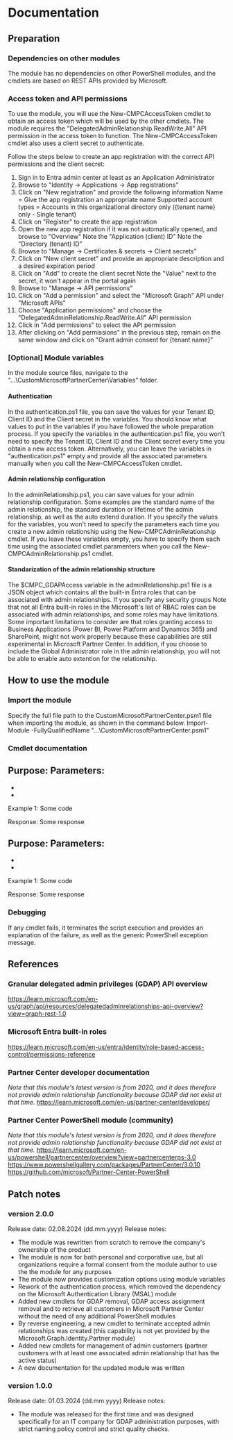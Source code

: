 # Documentation

## Preparation

### Dependencies on other modules
The module has no dependencies on other PowerShell modules, and the cmdlets are based on REST APIs provided by Microsoft.

### Access token and API permissions
To use the module, you will use the New-CMPCAccessToken cmdlet to obtain an access token which will be used by the other cmdlets.
The module requires the "DelegatedAdminRelationship.ReadWrite.All" API permission in the access token to function.
The New-CMPCAccessToken cmdlet also uses a client secret to authenticate.

Follow the steps below to create an app registration with the correct API permissions and the client secret:
1. Sign in to Entra admin center at least as an Application Administrator
2. Browse to "Identity -> Applications -> App registrations"
3. Click on "New registration" and provide the following information
Name = Give the app registration an appropriate name
Supported account types = Accounts in this organizational directory only ({tenant name} only - Single tenant)
4. Click on "Register" to create the app registration
5. Open the new app registration if it was not automatically opened, and browse to "Overview"
Note the "Application (client) ID"
Note the "Directory (tenant) ID"
6. Browse to "Manage -> Certificates & secrets -> Client secrets"
7. Click on "New client secret" and provide an appropriate description and a desired expiration period
8. Click on "Add" to create the client secret
Note the "Value" next to the secret, it won't appear in the portal again
9. Browse to "Manage -> API permissions"
10. Click on "Add a permission" and select the "Microsoft Graph" API under "Microsoft APIs"
11. Choose "Application permissions" and choose the "DelegatedAdminRelationship.ReadWrite.All" API permission
12. Click in "Add permissions" to select the API permission
13. After clicking on "Add permissions" in the previous step, remain on the same window and click on "Grant admin consent for {tenant name}"

### [Optional] Module variables
In the module source files, navigate to the "...\CustomMicrosoftPartnerCenter\Variables" folder.

#### Authentication
In the authentication.ps1 file, you can save the values for your Tenant ID, Client ID and the Client secret in the variables.
You should know what values to put in the variables if you have followed the whole preparation process. 
If you specify the variables in the authentication.ps1 file, you won't need to specify the Tenant ID, Client ID and the Client secret every time you obtain a new access token.
Alternatively, you can leave the variables in "authentication.ps1" empty and provide all the associated parameters manually when you call the New-CMPCAccessToken cmdlet.

#### Admin relationship configuration
In the adminRelationship.ps1, you can save values for your admin relationship configuration.
Some examples are the standard name of the admin relationship, the standard duration or lifetime of the admin relationship, as well as the auto extend duration.
If you specify the values for the variables, you won't need to specify the parameters each time you create a new admin relationship using the New-CMPCAdminRelationship cmdlet.
If you leave these variables empty, you have to specify them each time using the associated cmdlet paramenters when you call the New-CMPCAdminRelationship.ps1 cmdlet.

#### Standarization of the admin relationship structure
The $CMPC_GDAPAccess variable in the adminRelationship.ps1 file is a JSON object which contains all the built-in Entra roles that can be associated with admin relationships.
If you specify any security groups 
Note that not all Entra built-in roles in the Microsoft's list of RBAC roles can be associated with admin relationships, and some roles may have limitations.
Some important limitations to consider are that roles granting access to Business Applications (Power BI, Power Platform and Dynamics 365) and SharePoint, might not work properly because these capabilities are still experimental in Microsoft Partner Center.
In addition, if you choose to include the Global Administrator role in the admin relationship, you will not be able to enable auto extention for the relationship.

## How to use the module

### Import the module
Specify the full file path to the CustomMicrosoftPartnerCenter.psm1 file when importing the module, as shown in the command below.
Import-Module -FullyQualifiedName "...\CustomMicrosoftPartnerCenter.psm1"

### Cmdlet documentation

#### 
Purpose: 
Parameters:
- 
- 
- 
Example 1: 
Some code

Response:
Some response

#### 
Purpose: 
Parameters:
- 
- 
- 
Example 1: 
Some code

Response:
Some response

### Debugging
If any cmdlet fails, it terminates the script execution and provides an explanation of the failure, as well as the generic PowerShell exception message.

## References 

### Granular delegated admin privileges (GDAP) API overview
https://learn.microsoft.com/en-us/graph/api/resources/delegatedadminrelationships-api-overview?view=graph-rest-1.0

### Microsoft Entra built-in roles
https://learn.microsoft.com/en-us/entra/identity/role-based-access-control/permissions-reference

### Partner Center developer documentation
*Note that this module's latest version is from 2020, and it does therefore not provide admin relationship functionality because GDAP did not exist at that time.*
https://learn.microsoft.com/en-us/partner-center/developer/

### Partner Center PowerShell module (community)
*Note that this module's latest version is from 2020, and it does therefore not provide admin relationship functionality because GDAP did not exist at that time.*
https://learn.microsoft.com/en-us/powershell/partnercenter/overview?view=partnercenterps-3.0
https://www.powershellgallery.com/packages/PartnerCenter/3.0.10
https://github.com/microsoft/Partner-Center-PowerShell

## Patch notes

### version 2.0.0
Release date: 02.08.2024 (dd.mm.yyyy)
Release notes:
- The module was rewritten from scratch to remove the company's ownership of the product
- The module is now for both personal and corporative use, but all organizations require a formal consent from the module author to use the the module for any purposes
- The module now provides customization options using module variables
- Rework of the authentication process, which removed the dependency on the Microsoft Authentication Library (MSAL) module
- Added new cmdlets for GDAP removal, GDAP access assignment removal and to retrieve all customers in Microsoft Partner Center without the need of any additional PowerShell modules
- By reverse engineering, a new cmdlet to terminate accepted admin relationships was created (this capability is not yet provided by the Microsoft.Graph.Identity.Partner module)
- Added new cmdlets for management of admin customers (partner customers with at least one associated admin relationship that has the active status)
- A new documentation for the updated module was written

### version 1.0.0
Release date: 01.03.2024 (dd.mm.yyyy)
Release notes:
- The module was released for the first time and was designed specifically for an IT company for GDAP administration purposes, with strict naming policy control and strict quality checks.
